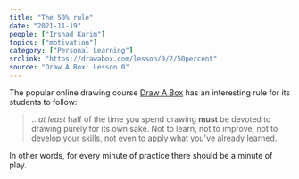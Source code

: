 ```yaml
---
title: "The 50% rule"
date: "2021-11-19"
people: ["Irshad Karim"]
topics: ["motivation"]
category: ["Personal Learning"]
srclink: "https://drawabox.com/lesson/0/2/50percent"
source: "Draw A Box: Lesson 0"
---
```


The popular online drawing course [Draw A Box](https://drawabox.com/) has an interesting rule for its students to follow:

>..._at least_ half of the time you spend drawing **must** be devoted to drawing purely for its own sake. Not to learn, not to improve, not to develop your skills, not even to apply what you've already learned.

In other words, for every minute of practice there should be a minute of play.
